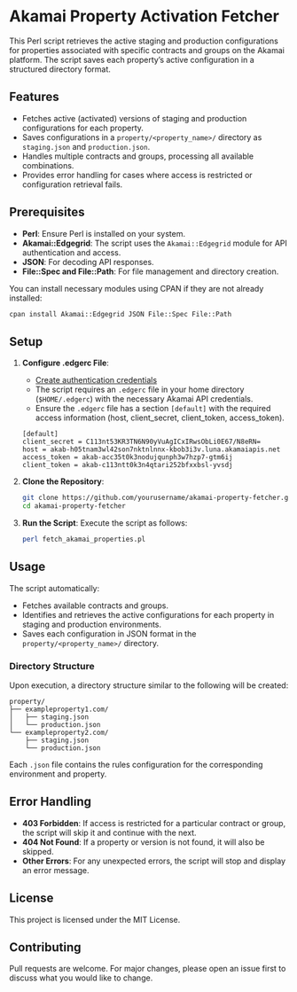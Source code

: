 # Akamai Property Activation Fetcher

This Perl script retrieves the active staging and production configurations for properties associated with specific contracts and groups on the Akamai platform. The script saves each property’s active configuration in a structured directory format.

## Features

- Fetches active (activated) versions of staging and production configurations for each property.
- Saves configurations in a `property/<property_name>/` directory as `staging.json` and `production.json`.
- Handles multiple contracts and groups, processing all available combinations.
- Provides error handling for cases where access is restricted or configuration retrieval fails.

## Prerequisites

- **Perl**: Ensure Perl is installed on your system.
- **Akamai::Edgegrid**: The script uses the `Akamai::Edgegrid` module for API authentication and access.
- **JSON**: For decoding API responses.
- **File::Spec and File::Path**: For file management and directory creation.

You can install necessary modules using CPAN if they are not already installed:

```bash
cpan install Akamai::Edgegrid JSON File::Spec File::Path
```

## Setup
1. **Configure .edgerc File**:
   - [Create authentication credentials](https://techdocs.akamai.com/developer/docs/set-up-authentication-credentials)
   - The script requires an `.edgerc` file in your home directory (`$HOME/.edgerc`) with the necessary Akamai API credentials.
   - Ensure the `.edgerc` file has a section `[default]` with the required access information (host, client_secret, client_token, access_token).
   ```
   [default]
   client_secret = C113nt53KR3TN6N90yVuAgICxIRwsObLi0E67/N8eRN=
   host = akab-h05tnam3wl42son7nktnlnnx-kbob3i3v.luna.akamaiapis.net
   access_token = akab-acc35t0k3nodujqunph3w7hzp7-gtm6ij
   client_token = akab-c113ntt0k3n4qtari252bfxxbsl-yvsdj
   ```
3. **Clone the Repository**:
   ```bash
   git clone https://github.com/yourusername/akamai-property-fetcher.git
   cd akamai-property-fetcher
   ```

4. **Run the Script**:
   Execute the script as follows:
   ```bash
   perl fetch_akamai_properties.pl
   ```

## Usage

The script automatically:
- Fetches available contracts and groups.
- Identifies and retrieves the active configurations for each property in staging and production environments.
- Saves each configuration in JSON format in the `property/<property_name>/` directory.

### Directory Structure

Upon execution, a directory structure similar to the following will be created:

```
property/
├── exampleproperty1.com/
│   ├── staging.json
│   └── production.json
└── exampleproperty2.com/
    ├── staging.json
    └── production.json
```

Each `.json` file contains the rules configuration for the corresponding environment and property.

## Error Handling

- **403 Forbidden**: If access is restricted for a particular contract or group, the script will skip it and continue with the next.
- **404 Not Found**: If a property or version is not found, it will also be skipped.
- **Other Errors**: For any unexpected errors, the script will stop and display an error message.

## License

This project is licensed under the MIT License.

## Contributing

Pull requests are welcome. For major changes, please open an issue first to discuss what you would like to change.
